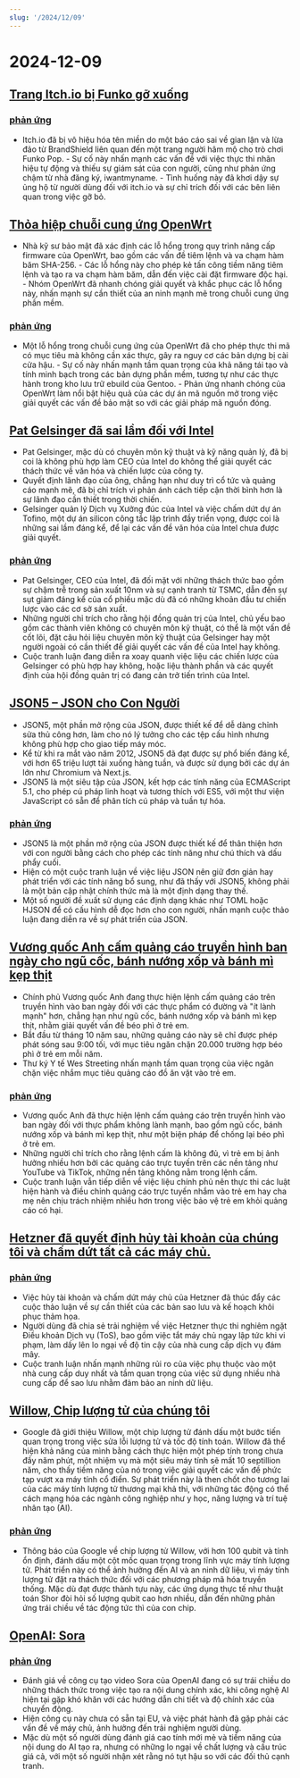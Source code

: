 ```yaml
---
slug: '/2024/12/09'
---
```


# 2024-12-09

## [Trang Itch.io bị Funko gỡ xuống](https://bsky.app/profile/itch.io/post/3lcu6h465bs2n)

### [phản ứng](https://news.ycombinator.com/item?id=42363727)

- Itch.io đã bị vô hiệu hóa tên miền do một báo cáo sai về gian lận và lừa đảo từ BrandShield liên quan đến một trang người hâm mộ cho trò chơi Funko Pop. - Sự cố này nhấn mạnh các vấn đề với việc thực thi nhãn hiệu tự động và thiếu sự giám sát của con người, cũng như phản ứng chậm từ nhà đăng ký, iwantmyname. - Tình huống này đã khơi dậy sự ủng hộ từ người dùng đối với itch.io và sự chỉ trích đối với các bên liên quan trong việc gỡ bỏ.

## [Thỏa hiệp chuỗi cung ứng OpenWrt](https://flatt.tech/research/posts/compromising-openwrt-supply-chain-sha256-collision/)

- Nhà kỹ sư bảo mật đã xác định các lỗ hổng trong quy trình nâng cấp firmware của OpenWrt, bao gồm các vấn đề tiêm lệnh và va chạm hàm băm SHA-256. - Các lỗ hổng này cho phép kẻ tấn công tiềm năng tiêm lệnh và tạo ra va chạm hàm băm, dẫn đến việc cài đặt firmware độc hại. - Nhóm OpenWrt đã nhanh chóng giải quyết và khắc phục các lỗ hổng này, nhấn mạnh sự cần thiết của an ninh mạnh mẽ trong chuỗi cung ứng phần mềm.

### [phản ứng](https://news.ycombinator.com/item?id=42363102)

- Một lỗ hổng trong chuỗi cung ứng của OpenWrt đã cho phép thực thi mã có mục tiêu mà không cần xác thực, gây ra nguy cơ các bản dựng bị cài cửa hậu. - Sự cố này nhấn mạnh tầm quan trọng của khả năng tái tạo và tính minh bạch trong các bản dựng phần mềm, tương tự như các thực hành trong kho lưu trữ ebuild của Gentoo. - Phản ứng nhanh chóng của OpenWrt làm nổi bật hiệu quả của các dự án mã nguồn mở trong việc giải quyết các vấn đề bảo mật so với các giải pháp mã nguồn đóng.

## [Pat Gelsinger đã sai lầm đối với Intel](https://bcantrill.dtrace.org/2024/12/08/why-gelsinger-was-wrong-for-intel/)

- Pat Gelsinger, mặc dù có chuyên môn kỹ thuật và kỹ năng quản lý, đã bị coi là không phù hợp làm CEO của Intel do không thể giải quyết các thách thức về văn hóa và chiến lược của công ty.
- Quyết định lãnh đạo của ông, chẳng hạn như duy trì cổ tức và quảng cáo mạnh mẽ, đã bị chỉ trích vì phản ánh cách tiếp cận thời bình hơn là sự lãnh đạo cần thiết trong thời chiến.
- Gelsinger quản lý Dịch vụ Xưởng đúc của Intel và việc chấm dứt dự án Tofino, một dự án silicon công tắc lập trình đầy triển vọng, được coi là những sai lầm đáng kể, để lại các vấn đề văn hóa của Intel chưa được giải quyết.

### [phản ứng](https://news.ycombinator.com/item?id=42361955)

- Pat Gelsinger, CEO của Intel, đã đối mặt với những thách thức bao gồm sự chậm trễ trong sản xuất 10nm và sự cạnh tranh từ TSMC, dẫn đến sự sụt giảm đáng kể của cổ phiếu mặc dù đã có những khoản đầu tư chiến lược vào các cơ sở sản xuất.
- Những người chỉ trích cho rằng hội đồng quản trị của Intel, chủ yếu bao gồm các thành viên không có chuyên môn kỹ thuật, có thể là một vấn đề cốt lõi, đặt câu hỏi liệu chuyên môn kỹ thuật của Gelsinger hay một người ngoài có cần thiết để giải quyết các vấn đề của Intel hay không.
- Cuộc tranh luận đang diễn ra xoay quanh việc liệu các chiến lược của Gelsinger có phù hợp hay không, hoặc liệu thành phần và các quyết định của hội đồng quản trị có đang cản trở tiến trình của Intel.

## [JSON5 – JSON cho Con Người](https://json5.org/)

- JSON5, một phần mở rộng của JSON, được thiết kế để dễ dàng chỉnh sửa thủ công hơn, làm cho nó lý tưởng cho các tệp cấu hình nhưng không phù hợp cho giao tiếp máy móc.
- Kể từ khi ra mắt vào năm 2012, JSON5 đã đạt được sự phổ biến đáng kể, với hơn 65 triệu lượt tải xuống hàng tuần, và được sử dụng bởi các dự án lớn như Chromium và Next.js.
- JSON5 là một siêu tập của JSON, kết hợp các tính năng của ECMAScript 5.1, cho phép cú pháp linh hoạt và tương thích với ES5, với một thư viện JavaScript có sẵn để phân tích cú pháp và tuần tự hóa.

### [phản ứng](https://news.ycombinator.com/item?id=42360681)

- JSON5 là một phần mở rộng của JSON được thiết kế để thân thiện hơn với con người bằng cách cho phép các tính năng như chú thích và dấu phẩy cuối.
- Hiện có một cuộc tranh luận về việc liệu JSON nên giữ đơn giản hay phát triển với các tính năng bổ sung, như đã thấy với JSON5, không phải là một bản cập nhật chính thức mà là một định dạng thay thế.
- Một số người đề xuất sử dụng các định dạng khác như TOML hoặc HJSON để có cấu hình dễ đọc hơn cho con người, nhấn mạnh cuộc thảo luận đang diễn ra về sự phát triển của JSON.

## [Vương quốc Anh cấm quảng cáo truyền hình ban ngày cho ngũ cốc, bánh nướng xốp và bánh mì kẹp thịt](https://www.france24.com/en/live-news/20241204-uk-bans-daytime-tv-ads-for-cereals-muffins-and-burgers)

- Chính phủ Vương quốc Anh đang thực hiện lệnh cấm quảng cáo trên truyền hình vào ban ngày đối với các thực phẩm có đường và "ít lành mạnh" hơn, chẳng hạn như ngũ cốc, bánh nướng xốp và bánh mì kẹp thịt, nhằm giải quyết vấn đề béo phì ở trẻ em.
- Bắt đầu từ tháng 10 năm sau, những quảng cáo này sẽ chỉ được phép phát sóng sau 9:00 tối, với mục tiêu ngăn chặn 20.000 trường hợp béo phì ở trẻ em mỗi năm.
- Thư ký Y tế Wes Streeting nhấn mạnh tầm quan trọng của việc ngăn chặn việc nhắm mục tiêu quảng cáo đồ ăn vặt vào trẻ em.

### [phản ứng](https://news.ycombinator.com/item?id=42359836)

- Vương quốc Anh đã thực hiện lệnh cấm quảng cáo trên truyền hình vào ban ngày đối với thực phẩm không lành mạnh, bao gồm ngũ cốc, bánh nướng xốp và bánh mì kẹp thịt, như một biện pháp để chống lại béo phì ở trẻ em.
- Những người chỉ trích cho rằng lệnh cấm là không đủ, vì trẻ em bị ảnh hưởng nhiều hơn bởi các quảng cáo trực tuyến trên các nền tảng như YouTube và TikTok, những nền tảng không nằm trong lệnh cấm.
- Cuộc tranh luận vẫn tiếp diễn về việc liệu chính phủ nên thực thi các luật hiện hành và điều chỉnh quảng cáo trực tuyến nhắm vào trẻ em hay cha mẹ nên chịu trách nhiệm nhiều hơn trong việc bảo vệ trẻ em khỏi quảng cáo có hại.

## [Hetzner đã quyết định hủy tài khoản của chúng tôi và chấm dứt tất cả các máy chủ.](https://mastodon.social/@kiwix/113622081750449356)

### [phản ứng](https://news.ycombinator.com/item?id=42365295)

- Việc hủy tài khoản và chấm dứt máy chủ của Hetzner đã thúc đẩy các cuộc thảo luận về sự cần thiết của các bản sao lưu và kế hoạch khôi phục thảm họa.
- Người dùng đã chia sẻ trải nghiệm về việc Hetzner thực thi nghiêm ngặt Điều khoản Dịch vụ (ToS), bao gồm việc tắt máy chủ ngay lập tức khi vi phạm, làm dấy lên lo ngại về độ tin cậy của nhà cung cấp dịch vụ đám mây.
- Cuộc tranh luận nhấn mạnh những rủi ro của việc phụ thuộc vào một nhà cung cấp duy nhất và tầm quan trọng của việc sử dụng nhiều nhà cung cấp để sao lưu nhằm đảm bảo an ninh dữ liệu.

## [Willow, Chip lượng tử của chúng tôi](https://blog.google/technology/research/google-willow-quantum-chip/)

- Google đã giới thiệu Willow, một chip lượng tử đánh dấu một bước tiến quan trọng trong việc sửa lỗi lượng tử và tốc độ tính toán. Willow đã thể hiện khả năng của mình bằng cách thực hiện một phép tính trong chưa đầy năm phút, một nhiệm vụ mà một siêu máy tính sẽ mất 10 septillion năm, cho thấy tiềm năng của nó trong việc giải quyết các vấn đề phức tạp vượt xa máy tính cổ điển. Sự phát triển này là then chốt cho tương lai của các máy tính lượng tử thương mại khả thi, với những tác động có thể cách mạng hóa các ngành công nghiệp như y học, năng lượng và trí tuệ nhân tạo (AI).

### [phản ứng](https://news.ycombinator.com/item?id=42367649)

- Thông báo của Google về chip lượng tử Willow, với hơn 100 qubit và tính ổn định, đánh dấu một cột mốc quan trọng trong lĩnh vực máy tính lượng tử. Phát triển này có thể ảnh hưởng đến AI và an ninh dữ liệu, vì máy tính lượng tử đặt ra thách thức đối với các phương pháp mã hóa truyền thống. Mặc dù đạt được thành tựu này, các ứng dụng thực tế như thuật toán Shor đòi hỏi số lượng qubit cao hơn nhiều, dẫn đến những phản ứng trái chiều về tác động tức thì của con chip.

## [OpenAI: Sora](https://sora.com/)

### [phản ứng](https://news.ycombinator.com/item?id=42368604)

- Đánh giá về công cụ tạo video Sora của OpenAI đang có sự trái chiều do những thách thức trong việc tạo ra nội dung chính xác, khi công nghệ AI hiện tại gặp khó khăn với các hướng dẫn chi tiết và độ chính xác của chuyển động.
- Hiện công cụ này chưa có sẵn tại EU, và việc phát hành đã gặp phải các vấn đề về máy chủ, ảnh hưởng đến trải nghiệm người dùng.
- Mặc dù một số người dùng đánh giá cao tính mới mẻ và tiềm năng của nội dung do AI tạo ra, nhưng có những lo ngại về chất lượng và cấu trúc giá cả, với một số người nhận xét rằng nó tụt hậu so với các đối thủ cạnh tranh.

<head>
  <meta property="og:title" content="Trang Itch.io bị Funko gỡ xuống" />
  <meta property="og:type" content="website" />
  <meta property="og:image" content="https://og.cho.sh/api/og/?title=Trang%20Itch.io%20b%E1%BB%8B%20Funko%20g%E1%BB%A1%20xu%E1%BB%91ng&subheading=Th%E1%BB%A9%20Hai%2C%209%20th%C3%A1ng%2012%2C%202024%3A%20T%C3%B3m%20t%E1%BA%AFt%20tin%20t%E1%BB%A9c%20v%E1%BB%81%20hacker" />
</head>
